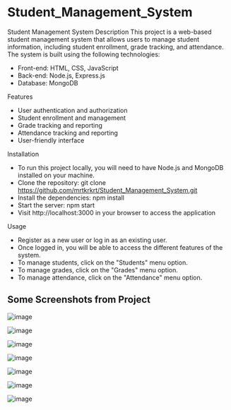 # Student_Management_System
Student Management System
Description
This project is a web-based student management system that allows users to manage student information, including student enrollment, grade tracking, and attendance. The system is built using the following technologies:

* Front-end: HTML, CSS, JavaScript
* Back-end: Node.js, Express.js
* Database: MongoDB

Features
* User authentication and authorization
* Student enrollment and management
* Grade tracking and reporting
* Attendance tracking and reporting
* User-friendly interface

Installation
* To run this project locally, you will need to have Node.js and MongoDB installed on your machine.
* Clone the repository: git clone https://github.com/mrtkrkrt/Student_Management_System.git
* Install the dependencies: npm install
* Start the server: npm start
* Visit http://localhost:3000 in your browser to access the application

Usage
* Register as a new user or log in as an existing user.
* Once logged in, you will be able to access the different features of the system.
* To manage students, click on the "Students" menu option.
* To manage grades, click on the "Grades" menu option.
* To manage attendance, click on the "Attendance" menu option.


## Some Screenshots from Project

![image](https://user-images.githubusercontent.com/55550212/168405679-c258e742-21e4-46b6-b1e5-55c5b5ee8221.png)

![image](https://user-images.githubusercontent.com/55550212/168405724-d3cfe05c-f77f-4fa3-a206-db5d092ceafb.png)

![image](https://user-images.githubusercontent.com/55550212/168405731-fdd1468a-b0bc-4424-8cf2-9a9a488afa89.png)

![image](https://user-images.githubusercontent.com/55550212/168405744-fb3b33c8-ed63-4ccb-926f-f7bba5cebe49.png)

![image](https://user-images.githubusercontent.com/55550212/168405762-e30bd411-6dd1-4518-b1dd-495d3c30fb9f.png)

![image](https://user-images.githubusercontent.com/55550212/168405772-9a38032e-deaa-4ba1-9b79-4f958056c965.png)

![image](https://user-images.githubusercontent.com/55550212/168405779-8280e086-7d55-45bf-8554-31490ec9730e.png)




